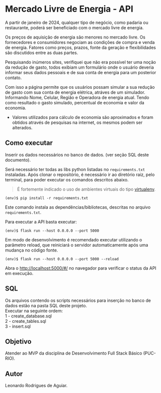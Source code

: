 # Mercado Livre de Energia - API

A partir de janeiro de 2024, qualquer tipo de negócio, como padaria ou restaurante, poderá ser beneficiado com o mercado livre de energia.

Os preços de aquisição de energia são menores no mercado livre.
Os fornecedores e consumidores negociam as condições de compra e venda de energia. 
Fatores como preços, prazos, fonte da geração e flexibilidades são discutidos entre as duas partes.

Pesquisando inúmeros sites, verifiquei que não era possível ter uma noção da redução de gasto, 
todos exibiam um formulário onde o usuário deveria informar seus dados pessoais 
e de sua conta de energia para um posterior contato.<br>

Com isso a página permite que os usuários possam simular a sua redução de gasto com sua conta de energia elétrica, atráves de um simulador. Informando Nome, Celular, Região e Operadora de energia atual. Tendo como resultado o gasto simulado, percentual de economia e valor da economia.<br>

* Valores utilizados para cálculo de economia são aproximados e foram obtidos através de pesquisas na internet, os mesmos podem ser alterados.


## Como executar

Inserir os dados necessários no banco de dados. (ver seção SQL deste documento).

Será necessário ter todas as libs python listadas no `requirements.txt` instaladas.
Após clonar o repositório, é necessário ir ao diretório raiz, pelo terminal, para poder executar os comandos descritos abaixo.

> É fortemente indicado o uso de ambientes virtuais do tipo [virtualenv](https://virtualenv.pypa.io/en/latest/installation.html).

```
(env)$ pip install -r requirements.txt
```

Este comando instala as dependências/bibliotecas, descritas no arquivo `requirements.txt`.

Para executar a API  basta executar:

```
(env)$ flask run --host 0.0.0.0 --port 5000
```

Em modo de desenvolvimento é recomendado executar utilizando o parâmetro reload, que reiniciará o servidor
automaticamente após uma mudança no código fonte. 

```
(env)$ flask run --host 0.0.0.0 --port 5000 --reload
```

Abra o [http://localhost:5000/#/](http://localhost:5000/#/) no navegador para verificar o status da API em execução.

## SQL

Os arquivos contendo os scripts necessários para inserção no banco de dados estão na pasta SQL deste projeto.<br>
Executar na seguinte ordem:<br>
1 - create_database.sql<br>
2 - create_tables.sql<br>
3 - insert.sql<br>

## Objetivo

Atender ao MVP da disciplina de Desenvolvimento Full Stack Básico (PUC-RIO).

## Autor

Leonardo Rodrigues de Aguiar.


